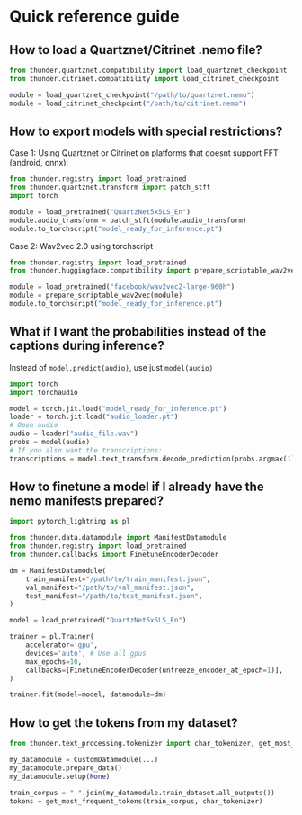 # Quick reference guide

## How to load a Quartznet/Citrinet .nemo file?

```py
from thunder.quartznet.compatibility import load_quartznet_checkpoint
from thunder.citrinet.compatibility import load_citrinet_checkpoint

module = load_quartznet_checkpoint("/path/to/quartznet.nemo")
module = load_citrinet_checkpoint("/path/to/citrinet.nemo")
```

## How to export models with special restrictions?

Case 1: Using Quartznet or Citrinet on platforms that doesnt support FFT (android, onnx):

```py
from thunder.registry import load_pretrained
from thunder.quartznet.transform import patch_stft
import torch

module = load_pretrained("QuartzNet5x5LS_En")
module.audio_transform = patch_stft(module.audio_transform)
module.to_torchscript("model_ready_for_inference.pt")
```

Case 2: Wav2vec 2.0 using torchscript


```py
from thunder.registry import load_pretrained
from thunder.huggingface.compatibility import prepare_scriptable_wav2vec

module = load_pretrained("facebook/wav2vec2-large-960h")
module = prepare_scriptable_wav2vec(module)
module.to_torchscript("model_ready_for_inference.pt")
```

## What if I want the probabilities instead of the captions during inference?

Instead of `model.predict(audio)`, use just `model(audio)`

``` python hl_lines="8"
import torch
import torchaudio

model = torch.jit.load("model_ready_for_inference.pt")
loader = torch.jit.load("audio_loader.pt")
# Open audio
audio = loader("audio_file.wav")
probs = model(audio)
# If you also want the transcriptions:
transcriptions = model.text_transform.decode_prediction(probs.argmax(1))
```


## How to finetune a model if I already have the nemo manifests prepared?

``` python
import pytorch_lightning as pl

from thunder.data.datamodule import ManifestDatamodule
from thunder.registry import load_pretrained
from thunder.callbacks import FinetuneEncoderDecoder

dm = ManifestDatamodule(
    train_manifest="/path/to/train_manifest.json",
    val_manifest="/path/to/val_manifest.json",
    test_manifest="/path/to/test_manifest.json",
)

model = load_pretrained("QuartzNet5x5LS_En")

trainer = pl.Trainer(
    accelerator='gpu',
    devices='auto', # Use all gpus
    max_epochs=10,
    callbacks=[FinetuneEncoderDecoder(unfreeze_encoder_at_epoch=1)],
)

trainer.fit(model=model, datamodule=dm)
```

## How to get the tokens from my dataset?

```python
from thunder.text_processing.tokenizer import char_tokenizer, get_most_frequent_tokens

my_datamodule = CustomDatamodule(...)
my_datamodule.prepare_data()
my_datamodule.setup(None)

train_corpus = " ".join(my_datamodule.train_dataset.all_outputs())
tokens = get_most_frequent_tokens(train_corpus, char_tokenizer)
```
